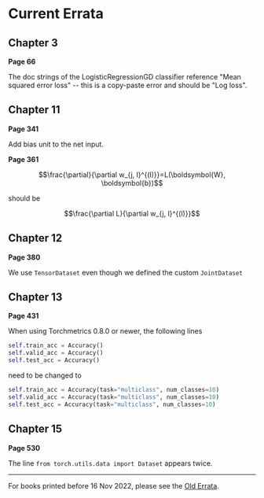 # Current Errata

## Chapter 3

**Page 66**

The doc strings of the LogisticRegressionGD classifier reference "Mean squared error loss" -- this is a copy-paste error and should be "Log loss".

## Chapter 11

**Page 341**

Add bias unit to the net input.

**Page 361**

$$\frac{\partial}{\partial w_{j, l}^{(l)}}=L(\boldsymbol{W}, \boldsymbol{b})$$ 

should be 

$$\frac{\partial L}{\partial w_{j, l}^{(l)}}$$ 

## Chapter 12

**Page 380**

We use `TensorDataset` even though we defined the custom `JointDataset`

## Chapter 13

**Page 431**

When using Torchmetrics 0.8.0 or newer, the following lines

```python
self.train_acc = Accuracy()
self.valid_acc = Accuracy()
self.test_acc = Accuracy()
```

need to be changed to

```python
self.train_acc = Accuracy(task="multiclass", num_classes=10)
self.valid_acc = Accuracy(task="multiclass", num_classes=10)
self.test_acc = Accuracy(task="multiclass", num_classes=10)
```

## Chapter 15



**Page 530**

The line `from torch.utils.data import Dataset` appears twice.



---



For books printed before 16 Nov 2022, please see the [Old Errata](old-errata).



